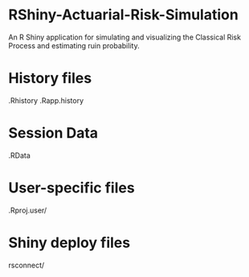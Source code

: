 # RShiny-Actuarial-Risk-Simulation
An R Shiny application for simulating and visualizing the Classical Risk Process and estimating ruin probability.

# History files
.Rhistory
.Rapp.history

# Session Data
.RData

# User-specific files
.Rproj.user/

# Shiny deploy files
rsconnect/
